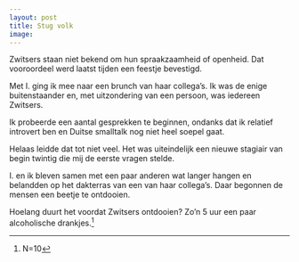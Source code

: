 ```yaml
---
layout: post
title: Stug volk
image:
---
```


Zwitsers staan niet bekend om hun spraakzaamheid of openheid. Dat vooroordeel werd laatst tijden een feestje bevestigd. 

Met I. ging ik mee naar een brunch van haar collega’s. Ik was de enige buitenstaander en, met uitzondering van een persoon, was iedereen Zwitsers. 

Ik probeerde een aantal gesprekken te beginnen, ondanks dat ik relatief introvert ben en Duitse smalltalk nog niet heel soepel gaat.  

Helaas leidde dat tot niet veel. Het was uiteindelijk een nieuwe stagiair van begin twintig die mij de eerste vragen stelde. 

I. en ik bleven samen met een paar anderen wat langer hangen en belandden op het dakterras van een van haar collega’s. Daar begonnen de mensen een beetje te ontdooien. 

Hoelang duurt het voordat Zwitsers ontdooien? Zo’n 5 uur een paar alcoholische drankjes.[^1]

[^1]: N=10
